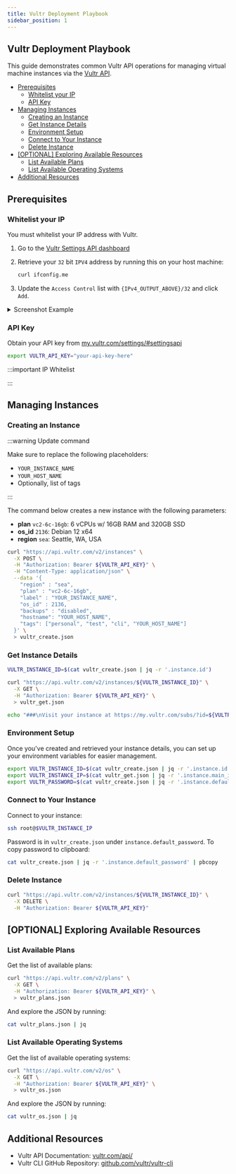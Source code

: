 ```yaml
---
title: Vultr Deployment Playbook
sidebar_position: 1
---
```


## Vultr Deployment Playbook <!-- omit in toc -->

This guide demonstrates common Vultr API operations for managing virtual machine instances via the [Vultr API](https://www.vultr.com/api).

- [Prerequisites](#prerequisites)
  - [Whitelist your IP](#whitelist-your-ip)
  - [API Key](#api-key)
- [Managing Instances](#managing-instances)
  - [Creating an Instance](#creating-an-instance)
  - [Get Instance Details](#get-instance-details)
  - [Environment Setup](#environment-setup)
  - [Connect to Your Instance](#connect-to-your-instance)
  - [Delete Instance](#delete-instance)
- [\[OPTIONAL\] Exploring Available Resources](#optional-exploring-available-resources)
  - [List Available Plans](#list-available-plans)
  - [List Available Operating Systems](#list-available-operating-systems)
- [Additional Resources](#additional-resources)

## Prerequisites

### Whitelist your IP

You must whitelist your IP address with Vultr.

1. Go to the [Vultr Settings API dashboard](https://my.vultr.com/settings/#settingsapi)
2. Retrieve your `32` bit `IPV4` address by running this on your host machine:

   ```bash
   curl ifconfig.me
   ```

3. Update the `Access Control` list with `{IPv4_OUTPUT_ABOVE}/32` and click `Add`.

<details>
  <summary>Screenshot Example</summary>

![Image](https://github.com/user-attachments/assets/d7b93a18-7423-43f8-adfb-bdb3bf8239ac)

</details>

### API Key

Obtain your API key from [my.vultr.com/settings/#settingsapi](https://my.vultr.com/settings/#settingsapi)

```bash
export VULTR_API_KEY="your-api-key-here"
```

:::important IP Whitelist

:::

## Managing Instances

### Creating an Instance

:::warning Update command

Make sure to replace the following placeholders:

- `YOUR_INSTANCE_NAME`
- `YOUR_HOST_NAME`
- Optionally, list of tags

:::

The command below creates a new instance with the following parameters:

- **plan** `vc2-6c-16gb`: 6 vCPUs w/ 16GB RAM and 320GB SSD
- **os_id** `2136`: Debian 12 x64
- **region** `sea`: Seattle, WA, USA

```bash
curl "https://api.vultr.com/v2/instances" \
  -X POST \
  -H "Authorization: Bearer ${VULTR_API_KEY}" \
  -H "Content-Type: application/json" \
  --data '{
    "region" : "sea",
    "plan" : "vc2-6c-16gb",
    "label" : "YOUR_INSTANCE_NAME",
    "os_id" : 2136,
    "backups" : "disabled",
    "hostname": "YOUR_HOST_NAME",
    "tags": ["personal", "test", "cli", "YOUR_HOST_NAME"]
  }' \
  > vultr_create.json
```

### Get Instance Details

```bash
VULTR_INSTANCE_ID=$(cat vultr_create.json | jq -r '.instance.id')

curl "https://api.vultr.com/v2/instances/${VULTR_INSTANCE_ID}" \
  -X GET \
  -H "Authorization: Bearer ${VULTR_API_KEY}" \
  > vultr_get.json

echo "###\nVisit your instance at https://my.vultr.com/subs/?id=${VULTR_INSTANCE_ID} \n###\n"
```

### Environment Setup

Once you've created and retrieved your instance details, you can set up your environment variables for easier management.

```bash
export VULTR_INSTANCE_ID=$(cat vultr_create.json | jq -r '.instance.id')
export VULTR_INSTANCE_IP=$(cat vultr_get.json | jq -r '.instance.main_ip')
export VULTR_PASSWORD=$(cat vultr_create.json | jq -r '.instance.default_password')
```

### Connect to Your Instance

Connect to your instance:

```bash
ssh root@$VULTR_INSTANCE_IP
```

Password is in `vultr_create.json` under `instance.default_password`. To copy password to clipboard:

```bash
cat vultr_create.json | jq -r '.instance.default_password' | pbcopy
```

### Delete Instance

```bash
curl "https://api.vultr.com/v2/instances/${VULTR_INSTANCE_ID}" \
  -X DELETE \
  -H "Authorization: Bearer ${VULTR_API_KEY}"
```

## [OPTIONAL] Exploring Available Resources

### List Available Plans

Get the list of available plans:

```bash
curl "https://api.vultr.com/v2/plans" \
  -X GET \
  -H "Authorization: Bearer ${VULTR_API_KEY}" \
  > vultr_plans.json
```

And explore the JSON by running:

```bash
cat vultr_plans.json | jq
```

### List Available Operating Systems

Get the list of available operating systems:

```bash
curl "https://api.vultr.com/v2/os" \
  -X GET \
  -H "Authorization: Bearer ${VULTR_API_KEY}" \
  > vultr_os.json
```

And explore the JSON by running:

```bash
cat vultr_os.json | jq
```

## Additional Resources

- Vultr API Documentation: [vultr.com/api/](https://www.vultr.com/api)
- Vultr CLI GitHub Repository: [github.com/vultr/vultr-cli](https://github.com/vultr/vultr-cli)
